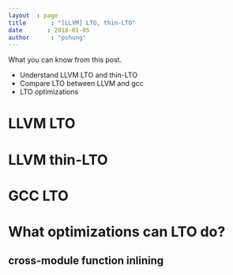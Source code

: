 ```yaml
---
layout	: page
title		: "[LLVM] LTO, thin-LTO"
date       : 2018-01-05
author      : "pshung"
---
```

What you can know from this post.
* Understand LLVM LTO and thin-LTO
* Compare LTO between LLVM and gcc
* LTO optimizations

# LLVM LTO

# LLVM thin-LTO

# GCC LTO

# What optimizations can LTO do?
## cross-module function inlining
